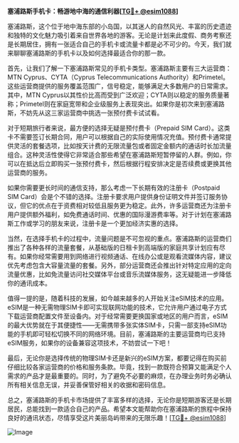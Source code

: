 **塞浦路斯手机卡：畅游地中海的通信利器[[TG💪+ @esim1088](https://t.me/s/esim1088)]**

塞浦路斯，这个位于地中海东部的小岛国，以其迷人的自然风光、丰富的历史遗迹和独特的文化魅力吸引着来自世界各地的游客。无论是计划来此度假、商务考察还是长期居住，拥有一张适合自己的手机卡或流量卡都是必不可少的。今天，我们就来聊聊塞浦路斯的手机卡以及如何选择最适合你的那一款。

首先，让我们了解一下塞浦路斯常见的手机卡类型。塞浦路斯主要有三大运营商：MTN Cyprus、CYTA（Cyprus Telecommunications Authority）和Primetel。这些运营商提供的服务覆盖范围广，信号稳定，能够满足大多数用户的日常需求。其中，MTN Cyprus以其性价比高而受到广泛欢迎；CYTA则以稳定的服务质量著称；Primetel则在家庭宽带和企业级服务上表现突出。如果你是初次来到塞浦路斯，不妨先从这三家运营商中挑选一张预付费卡试试看。

对于短期旅行者来说，最方便的选择无疑是预付费卡（Prepaid SIM Card）。这类卡不需要签订长期合同，用户可以根据自己的实际使用情况充值。预付费卡通常提供灵活的套餐选项，比如按天计费的无限流量包或者固定金额内的通话时长加流量组合。这种灵活性使得它非常适合那些希望在塞浦路斯短暂停留的人群。例如，你可以在抵达后立即购买一张预付费卡，然后根据行程安排决定是否续费或更换其他运营商的服务。

如果你需要更长时间的通信支持，那么考虑一下长期有效的注册卡（Postpaid SIM Card）会是个不错的选择。注册卡要求用户提供身份证明文件并签订服务协议，但它的优点在于资费相对较低且服务更为稳定。此外，许多运营商还为注册卡用户提供额外福利，如免费通话时间、优惠的国际漫游费率等。对于计划在塞浦路斯工作或学习的朋友来说，注册卡是一个更加经济实惠的选择。

当然，在选择手机卡的过程中，流量问题是不可忽视的重点。塞浦路斯的运营商们推出了各种各样的流量套餐，从基础版的日租卡到高端版的家庭共享计划应有尽有。如果你经常需要用到网络进行视频通话、在线办公或是观看流媒体内容，建议优先考虑包含大容量流量的套餐。另外，部分运营商还会推出针对特定应用的定向流量优惠，比如免流量访问社交媒体平台或音乐流媒体服务，这无疑能进一步降低你的通讯成本。

值得一提的是，随着科技的发展，如今越来越多的人开始关注eSIM技术的应用。eSIM是一种无需物理SIM卡即可实现联网功能的技术，它允许用户通过电子方式下载运营商配置文件至设备内。对于经常需要更换国家或地区的用户而言，eSIM的最大优势就在于其便捷性——无需携带多张实体SIM卡，只需一部支持eSIM功能的手机即可轻松切换不同的网络环境。目前，塞浦路斯的主要运营商均已支持eSIM服务，如果你的设备兼容这项技术，不妨尝试一下吧！

最后，无论你是选择传统的物理SIM卡还是新兴的eSIM方案，都要记得在购买前仔细比较各家运营商的价格和服务条款。毕竟，找到一款既符合预算又能满足个人需求的产品才是最重要的。同时，为了避免不必要的麻烦，在办理业务时务必确认所有相关信息无误，并妥善保管好相关的收据和密码信息。

总之，塞浦路斯的手机卡市场提供了丰富多样的选择，无论你是短期游客还是长期居民，总能找到一款适合自己的产品。希望本文能帮助你在塞浦路斯的旅程中保持良好的通讯状态，尽情享受这片美丽岛屿带来的无限乐趣！[[TG💪+ @esim1088](https://t.me/s/esim1088)]

![Image](https://i.postimg.cc/4NQfJmqS/Snipaste-2025-05-13-00-14-12.png)